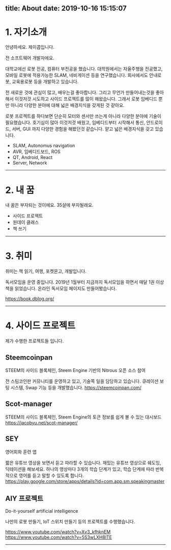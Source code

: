 title: About
date: 2019-10-16 15:15:07
---

# 1. 자기소개

안녕하세요. 제이콥입니다.

전 소프트웨어 개발자에요. 

대학교에선 로봇 전공, 컴퓨터 부전공을 했습니다. 대학원에서는 자율주행을 전공했고, 모바일 로봇에 적용가능한 SLAM, 네비게이션 등을 연구했습니다. 회사에서도 안내로봇, 교육용로봇 등을 개발하고 있습니다.

전 새로운 것에 관심이 많고, 배우는걸 좋아합니다. 그리고 무언가 만들어내는것을 좋아해서 이것저것 시도하고 사이드 프로젝트를 많이 해왔습니다. 그래서 로봇 임베디드 뿐만 아니라 다양한 분야에 대해 넓은 배경지식을 갖게된 것 같아요.

로봇 프로젝트를 하다보면 단순히 모터와 센서만 쓰는게 아니라 다양한 분야에 기술이 필요했습니다. 호기심이 많아 이것저것 배웠고,  임베디드부터 시작해서 통신, 안드로이드, 서버, GUI 까지 다양한 경험을 해봤던것 같습니다. 얕고 넓은 배경지식을 갖고 있습니다.

* SLAM, Autonomus navigation
* AVR, 임베디드보드, ROS
* QT, Android, React
* Server, Network


---

# 2. 내 꿈

내 꿈은 부자되는 것이에요. 35살에 부자될래요.


* 사이드 프로젝트
* 원데이 클래스
* 책 쓰기

---

# 3. 취미

취미는 책 읽기, 여행, 포켓몬고, 개발입니다.

독서모임을 운영 중입니다.  2019년 1월부터 지금까지 독서모임을 하면서 매달 1권 이상 책을 읽었습니다. 온라인 독서모임 페이지도 만들어봤습니다. 

https://book.dblog.org/

---


# 4. 사이드 프로젝트

제가 수행한 프로젝트들 입니다.

## Steemcoinpan

STEEM의 사이드 블록체인, Steem Engine 기반의 Nitrous 오픈 소스 참여

전 스팀코인판 커뮤니티를 운영하고 있고, 기술쪽 일을 담당하고 있습니다. 큐레이션 보팅 시스템, Swap 기능 등을 개발했습니다.
https://steemcoinpan.com/

## Scot-manager

STEEM의 사이드 블록체인, Steem Engine의 토큰 정보를 쉽게 볼 수 있는 대시보드
https://jacobyu.net/scot-manager/

## SEY

영어회화 훈련 앱

짧은 유튜브 영상을 보면서 듣고 따라할 수 있습니다. 재밌는 유튜브 영상으로 쉐도잉, 딕테이션을 해보세요. 하나의 영상마다 3개의 학습 단계가 있고, 학습 단계에 따라 반복적으로 영어를 듣고 말할 수 있도록 합니다.
https://play.google.com/store/apps/details?id=com.app.sm.speakingmaster

## AIY 프로젝트

Do-it-yourself artificial intelligence

나만의 로봇 만들기, IoT 스위치 만들기 등의 프로젝트를 수행했습니다.

https://www.youtube.com/watch?v=Xv3_kfhknEM
https://www.youtube.com/watch?v=5S3wLXH8lTE

---
